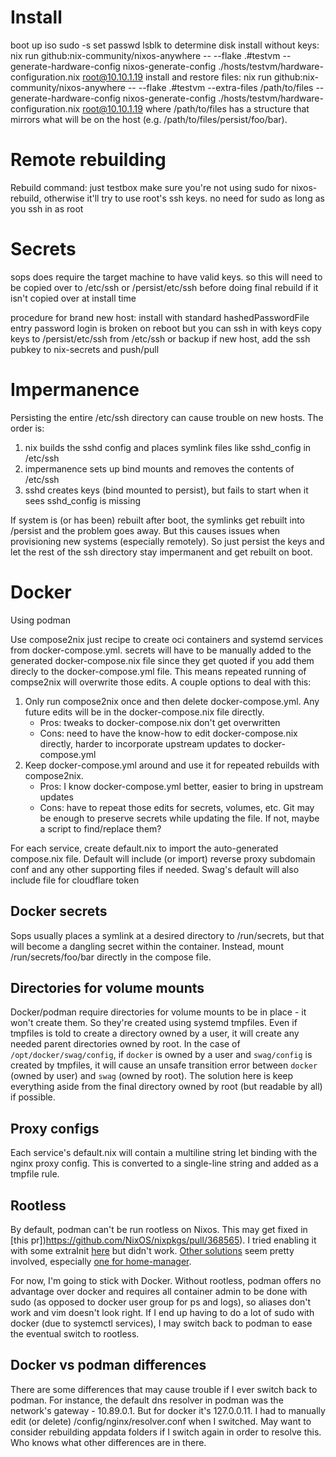 # Install
boot up iso
sudo -s
set passwd
lsblk to determine disk
install without keys: nix run github:nix-community/nixos-anywhere -- --flake .#testvm --generate-hardware-config nixos-generate-config ./hosts/testvm/hardware-configuration.nix root@10.10.1.19
install and restore files: nix run github:nix-community/nixos-anywhere -- --flake .#testvm --extra-files /path/to/files --generate-hardware-config nixos-generate-config ./hosts/testvm/hardware-configuration.nix root@10.10.1.19
where /path/to/files has a structure that mirrors what will be on the host (e.g. /path/to/files/persist/foo/bar).

# Remote rebuilding
Rebuild command: just testbox
make sure you're not using sudo for nixos-rebuild, otherwise it'll try to use root's ssh keys. no need for sudo as long as you ssh in as root

# Secrets
sops does require the target machine to have valid keys. so this will need to be copied over to /etc/ssh or /persist/etc/ssh before doing final rebuild if it isn't copied over at install time

procedure for brand new host:
install with standard hashedPasswordFile entry
password login is broken on reboot but you can ssh in with keys
copy keys to /persist/etc/ssh from /etc/ssh or backup
if new host, add the ssh pubkey to nix-secrets and push/pull

# Impermanence
Persisting the entire /etc/ssh directory can cause trouble on new hosts. The order is:
1. nix builds the sshd config and places symlink files like sshd_config in /etc/ssh
1. impermanence sets up bind mounts and removes the contents of /etc/ssh
1. sshd creates keys (bind mounted to persist), but fails to start when it sees sshd_config is missing

If system is (or has been) rebuilt after boot, the symlinks get rebuilt into /persist and the problem goes away. But this causes issues when provisioning new systems (especially remotely). So just persist the keys and let the rest of the ssh directory stay impermanent and get rebuilt on boot.

# Docker
Using podman

Use compose2nix just recipe to create oci containers and systemd services from docker-compose.yml. secrets will have to be manually added to the generated docker-compose.nix file since they get quoted if you add them direcly to the docker-compose.yml file. This means repeated running of compse2nix will overwrite those edits. A couple options to deal with this:
1. Only run compose2nix once and then delete docker-compose.yml. Any future edits will be in the docker-compose.nix file directly.
    * Pros: tweaks to docker-compose.nix don't get overwritten
    * Cons: need to have the know-how to edit docker-compose.nix directly, harder to incorporate upstream updates to docker-compose.yml
1. Keep docker-compose.yml around and use it for repeated rebuilds with compose2nix.
    * Pros: I know docker-compose.yml better, easier to bring in upstream updates
    * Cons: have to repeat those edits for secrets, volumes, etc. Git may be enough to preserve secrets while updating the file. If not, maybe a script to find/replace them?

For each service, create default.nix to import the auto-generated compose.nix file. Default will include (or import) reverse proxy subdomain conf and any other supporting files if needed. Swag's default will also include file for cloudflare token

## Docker secrets
Sops usually places a symlink at a desired directory to /run/secrets, but that will become a dangling secret within the container. Instead, mount /run/secrets/foo/bar directly in the compose file. 

## Directories for volume mounts
Docker/podman require directories for volume mounts to be in place - it won't create them. So they're created using systemd tmpfiles. Even if tmpfiles is told to create a directory owned by a user, it will create any needed parent directories owned by root. In the case of `/opt/docker/swag/config`, if `docker` is owned by a user and `swag/config` is created by tmpfiles, it will cause an unsafe transition error between `docker` (owned by user) and `swag` (owned by root). The solution here is keep everything aside from the final directory owned by root (but readable by all) if possible.

## Proxy configs
Each service's default.nix will contain a multiline string let binding with the nginx proxy config. This is converted to a single-line string and added as a tmpfile rule.

## Rootless
By default, podman can't be run rootless on Nixos. This may get fixed in [this pr])https://github.com/NixOS/nixpkgs/pull/368565). I tried enabling it with some extraInit [here](https://carlosvaz.com/posts/rootless-podman-and-docker-compose-on-nixos/) but didn't work. [Other solutions](https://discourse.nixos.org/t/podman-rootless-with-systemd/23536) seem pretty involved, especially [one for home-manager](https://discourse.nixos.org/t/rootless-podman-setup-with-home-manager/57905).

For now, I'm going to stick with Docker. Without rootless, podman offers no advantage over docker and requires all container admin to be done with sudo (as opposed to docker user group for ps and logs), so aliases don't work and vim doesn't look right. If I end up having to do a lot of sudo with docker (due to systemctl services), I may switch back to podman to ease the eventual switch to rootless.

## Docker vs podman differences
There are some differences that may cause trouble if I ever switch back to podman. For instance, the default dns resolver in podman was the network's gateway - 10.89.0.1. But for docker it's 127.0.0.11. I had to manually edit (or delete) /config/nginx/resolver.conf when I switched. May want to consider rebuilding appdata folders if I switch again in order to resolve this. Who knows what other differences are in there.
